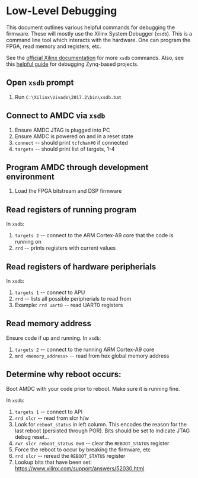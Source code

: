 # Low-Level Debugging

This document outlines various helpful commands for debugging the firmware. These will mostly use the Xilinx System Debugger (`xsdb`).
This is a command line tool which interacts with the hardware. One can program the FPGA, read memory and registers, etc.

See the [official Xilinx documentation](https://www.xilinx.com/support/documentation/sw_manuals/xilinx2014_3/SDK_Doc/concepts/sdk_c_xsd_xsdb_commands.htm) for more `xsdb` commands. Also, see this [helpful guide](https://github.com/imrickysu/ZYNQ-Custom-Board-Bring-Up-Guide) for debugging Zynq-based projects.


## Open `xsdb` prompt

1. Run `C:\Xilinx\Vivado\2017.2\bin\xsdb.bat`

## Connect to AMDC via `xsdb`

1. Ensure AMDC JTAG is plugged into PC
2. Ensure AMDC is powered on and in a reset state
3. `connect` -- should print `tcfchan#0` if connected
4. `targets` -- should print list of targets, 1-4

## Program AMDC through development environment

1. Load the FPGA bitstream and DSP firmware

## Read registers of running program

In `xsdb`:

1. `targets 2` -- connect to the ARM Cortex-A9 core that the code is running on
2. `rrd` -- prints registers with current values

## Read registers of hardware peripherials

In `xsdb`:

1. `targets 1` -- connect to APU
2. `rrd` -- lists all possible peripherials to read from
3. Example: `rrd uart0` -- read UART0 registers

## Read memory address

Ensure code if up and running. In `xsdb`:

1. `targets 2` -- connect to the running ARM Cortex-A9 core
2. `mrd <memory_address>` -- read from hex global memory address

## Determine why reboot occurs:

Boot AMDC with your code prior to reboot. Make sure it is running fine.

In `xsdb`:

1. `targets 1` -- connect to API
2. `rrd slcr` -- read from slcr h/w
3. Look for `reboot_status` in left column. This encodes the reason for the last reboot (persisted through POR). Bits should be set to indicate JTAG debug reset...
4. `rwr slcr reboot_status 0x0` -- clear the `REBOOT_STATUS` register
5. Force the reboot to occur by breaking the firmware, etc
6. `rrd slcr` -- reread the `REBOOT_STATUS` register
7. Lookup bits that have been set: https://www.xilinx.com/support/answers/52030.html
